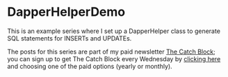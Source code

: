 # DapperHelperDemo
This is an example series where I set up a DapperHelper class to generate SQL statements for INSERTs and UPDATEs. 

The posts for this series are part of my paid newsletter [The Catch Block](https://exceptionnotfound.net/tag/thecatchblock/); you can sign up to get The Catch Block every Wednesday by [clicking here](https://exceptionnotfound.net/membership/) and choosing one of the paid options (yearly or monthly).
